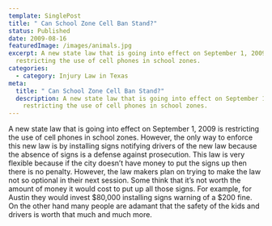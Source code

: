 ```yaml
---
template: SinglePost
title: " Can School Zone Cell Ban Stand?"
status: Published
date: 2009-08-16
featuredImage: /images/animals.jpg
excerpt: A new state law that is going into effect on September 1, 2009 is
  restricting the use of cell phones in school zones.
categories:
  - category: Injury Law in Texas
meta:
  title: " Can School Zone Cell Ban Stand?"
  description: A new state law that is going into effect on September 1, 2009 is
    restricting the use of cell phones in school zones.
---
```

<!--StartFragment-->

A new state law that is going into effect on September 1, 2009 is restricting the use of cell phones in school zones. However, the only way to enforce this new law is by installing signs notifying drivers of the new law because the absence of signs is a defense against prosecution. This law is very flexible because if the city doesn’t have money to put the signs up then there is no penalty. However, the law makers plan on trying to make the law not so optional in their next session. Some think that it’s not worth the amount of money it would cost to put up all those signs. For example, for Austin they would invest $80,000 installing signs warning of a $200 fine. On the other hand many people are adamant that the safety of the kids and drivers is worth that much and much more.

<!--EndFragment-->